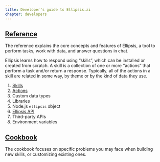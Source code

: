 ```yaml
---
title: Developer's guide to Ellipsis.ai
chapter: developers
---
```


## [Reference](reference/)

The reference explains the core concepts and features of Ellipsis, a tool to perform tasks, work with data, and answer questions in chat.

Ellipsis learns how to respond using “skills”, which can be installed or created from scratch. A skill is a collection of one or more “actions” that perform a task and/or return a response. Typically, all of the actions in a skill are related in some way, by theme or by the kind of data they use.

1. [Skills](reference/skills/index.md)
2. [Actions](reference/actions/index.md)
3. Custom data types
4. Libraries
5. Node.js `ellipsis` object
6. [Ellipsis API](reference/api/v1/)
7. Third-party APIs
8. Environment variables

## [Cookbook](cookbook/)
The cookbook focuses on specific problems you may face when building new skills,
or customizing existing ones.
